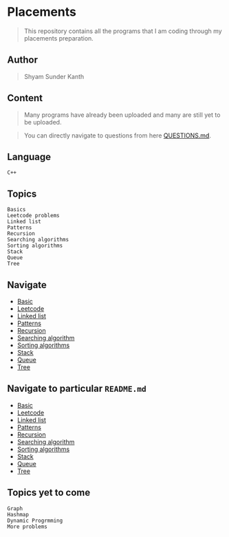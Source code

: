 # Placements

>This repository contains all the programs that I am coding through my placements preparation.

## Author
>Shyam Sunder Kanth

## Content

>Many programs have already been uploaded and many are still yet to be uploaded.

>You can directly navigate to questions from here [QUESTIONS.md](./QUESTIONS.md).

## Language
`C++`

## Topics
```
Basics
Leetcode problems
Linked list
Patterns
Recursion
Searching algorithms
Sorting algorithms
Stack
Queue
Tree
```
## Navigate
- [Basic](./Basic/)
- [Leetcode](./Leetcode/)
- [Linked list](./Linked%20List/)
- [Patterns](./Patterns/)
- [Recursion](./Recursion/)
- [Searching algorithm](./Searching/)
- [Sorting algorithms](./Sorting/)
- [Stack](./Stack/)
- [Queue](./Queue/)
- [Tree](./Tree/)

## Navigate to particular `README.md`
- [Basic](./Basic/Array/README.md)
- [Leetcode](./Leetcode/README.md)
- [Linked list](./Linked%20List/README.md)
- [Patterns](./Patterns/README.md)
- [Recursion](./Recursion/README.md)
- [Searching algorithm](./Searching/README.md)
- [Sorting algorithms](./Sorting/README.md)
- [Stack](./Stack/README.md)
- [Queue](./Queue/README.md)
- [Tree](./Tree/README.md)

## Topics yet to come
```
Graph
Hashmap
Dynamic Progrmming
More problems
```